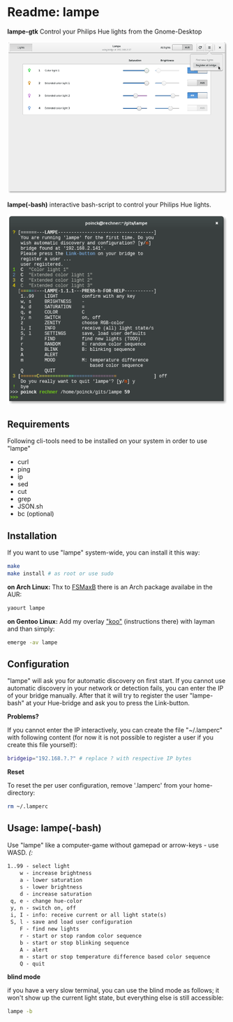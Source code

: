 # Readme: lampe

**lampe-gtk**
Control your Philips Hue lights from the Gnome-Desktop

![lampe-gtk](/lampe-gtk.png)

**lampe(-bash)**
interactive bash-script to control your Philips Hue lights.

![lampe](/lampe.png)

## Requirements
Following cli-tools need to be installed on your system in order to use "lampe"
- curl
- ping
- ip
- sed
- cut
- grep 
- JSON.sh
- bc (optional)

## Installation
If you want to use "lampe" system-wide, you can install it this way:
```.sh
make
make install # as root or use sudo
```

**on Arch Linux:**
Thx to [FSMaxB](https://github.com/FSMaxB) there is an Arch package availabe in the AUR: 
```.sh
yaourt lampe
```

**on Gentoo Linux:**
Add my overlay ["koo"](https://github.com/poinck/koo) (instructions there) with layman and than simply:
```.sh
emerge -av lampe
```

## Configuration
"lampe" will ask you for automatic discovery on first start. If you cannot use automatic discovery in your network or detection fails, you can enter the IP of your bridge manually. After that it will try to register the user "lampe-bash" at your Hue-bridge and ask you to press the Link-button.  

**Problems?**

If you cannot enter the IP interactively, you can create the file "~/.lamperc" with following content (for now it is not possible to register a user if you create this file yourself):
```.sh
bridgeip="192.168.?.?" # replace ? with respective IP bytes
```

**Reset**

To reset the per user configuration, remove '.lamperc' from your home-directory:
```.sh
rm ~/.lamperc
```

## Usage: lampe(-bash)
Use "lampe" like a computer-game without gamepad or arrow-keys - use WASD. *(:*
```
1..99 - select light 
    w - increase brightness
    a - lower saturation
    s - lower brightness
    d - increase saturation
 q, e - change hue-color
 y, n - switch on, off
 i, I - info: receive current or all light state(s)
 S, l - save and load user configuration
    F - find new lights
    r - start or stop random color sequence
    b - start or stop blinking sequence
    A - alert
    m - start or stop temperature difference based color sequence
    Q - quit
```

**blind mode**

if you have a very slow terminal, you can use the blind mode as follows; it won't show up the current light state, but everything else is still accessible:
```.sh
lampe -b
```
